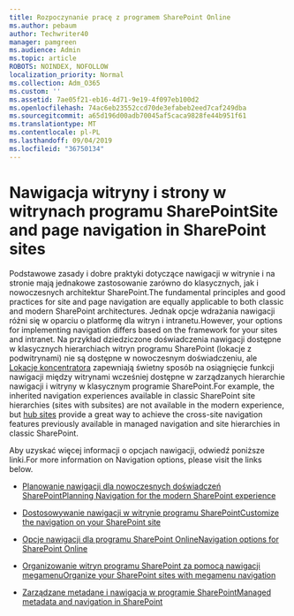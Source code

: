 ```yaml
---
title: Rozpoczynanie pracę z programem SharePoint Online
ms.author: pebaum
author: Techwriter40
manager: pamgreen
ms.audience: Admin
ms.topic: article
ROBOTS: NOINDEX, NOFOLLOW
localization_priority: Normal
ms.collection: Adm_O365
ms.custom: ''
ms.assetid: 7ae05f21-eb16-4d71-9e19-4f097eb100d2
ms.openlocfilehash: 74ac6eb23552ccd70de3efabeb2eed7caf249dba
ms.sourcegitcommit: a65d196d00adb70045af5caca9828fe44b951f61
ms.translationtype: MT
ms.contentlocale: pl-PL
ms.lasthandoff: 09/04/2019
ms.locfileid: "36750134"
---
```

# <a name="site-and-page-navigation-in-sharepoint-sites"></a><span data-ttu-id="ef944-102">Nawigacja witryny i strony w witrynach programu SharePoint</span><span class="sxs-lookup"><span data-stu-id="ef944-102">Site and page navigation in SharePoint sites</span></span>

<span data-ttu-id="ef944-103">Podstawowe zasady i dobre praktyki dotyczące nawigacji w witrynie i na stronie mają jednakowe zastosowanie zarówno do klasycznych, jak i nowoczesnych architektur SharePoint.</span><span class="sxs-lookup"><span data-stu-id="ef944-103">The fundamental principles and good practices for site and page navigation are equally applicable to both classic and modern SharePoint architectures.</span></span> <span data-ttu-id="ef944-104">Jednak opcje wdrażania nawigacji różni się w oparciu o platformę dla witryn i intranetu.</span><span class="sxs-lookup"><span data-stu-id="ef944-104">However, your options for implementing navigation differs based on the framework for your sites and intranet.</span></span> <span data-ttu-id="ef944-105">Na przykład dziedziczone doświadczenia nawigacji dostępne w klasycznych hierarchiach witryn programu SharePoint (lokacje z podwitrynami) nie są dostępne w nowoczesnym doświadczeniu, ale [Lokacje koncentratora](https://support.office.com/article/fe26ae84-14b7-45b6-a6d1-948b3966427f) zapewniają świetny sposób na osiągnięcie funkcji nawigacji między witrynami wcześniej dostępne w zarządzanych hierarchie nawigacji i witryny w klasycznym programie SharePoint.</span><span class="sxs-lookup"><span data-stu-id="ef944-105">For example, the inherited navigation experiences available in classic SharePoint site hierarchies (sites with subsites) are not available in the modern experience, but [hub sites](https://support.office.com/article/fe26ae84-14b7-45b6-a6d1-948b3966427f) provide a great way to achieve the cross-site navigation features previously available in managed navigation and site hierarchies in classic SharePoint.</span></span>

 <span data-ttu-id="ef944-106">Aby uzyskać więcej informacji o opcjach nawigacji, odwiedź poniższe linki.</span><span class="sxs-lookup"><span data-stu-id="ef944-106">For more information on Navigation options, please visit the links below.</span></span>

 - [<span data-ttu-id="ef944-107">Planowanie nawigacji dla nowoczesnych doświadczeń SharePoint</span><span class="sxs-lookup"><span data-stu-id="ef944-107">Planning Navigation for the modern SharePoint experience</span></span>](https://docs.microsoft.com/sharepoint/plan-navigation-modern-experience)

- [<span data-ttu-id="ef944-108">Dostosowywanie nawigacji w witrynie programu SharePoint</span><span class="sxs-lookup"><span data-stu-id="ef944-108">Customize the navigation on your SharePoint site</span></span>](https://support.office.com/article/customize-the-navigation-on-your-sharepoint-site-3cd61ae7-a9ed-4e1e-bf6d-4655f0bf25ca)

- [<span data-ttu-id="ef944-109">Opcje nawigacji dla programu SharePoint Online</span><span class="sxs-lookup"><span data-stu-id="ef944-109">Navigation options for SharePoint Online</span></span>](https://docs.microsoft.com/office365/enterprise/navigation-options-for-sharepoint-online)
 
- [<span data-ttu-id="ef944-110">Organizowanie witryn programu SharePoint za pomocą nawigacji megamenu</span><span class="sxs-lookup"><span data-stu-id="ef944-110">Organize your SharePoint sites with megamenu navigation</span></span>](https://techcommunity.microsoft.com/t5/Microsoft-SharePoint-Blog/Organize-your-SharePoint-sites-with-megamenu-navigation-and-new/ba-p/328068)

- [<span data-ttu-id="ef944-111">Zarządzane metadane i nawigacja w programie SharePoint</span><span class="sxs-lookup"><span data-stu-id="ef944-111">Managed metadata and navigation in SharePoint</span></span>](https://docs.microsoft.com/sharepoint/dev/general-development/managed-metadata-and-navigation-in-sharepoint)



